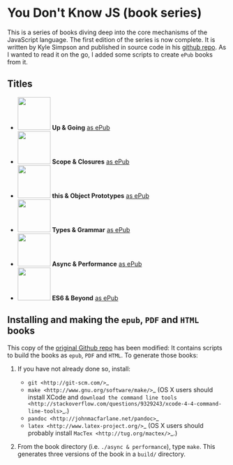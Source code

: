 # You Don't Know JS (book series)

This is a series of books diving deep into the core mechanisms of the JavaScript language. The first edition of the series is now complete. It is written by Kyle Simpson and published in source code in his [github repo](https://github.com/getify/You-Dont-Know-JS). As I wanted to read it on the go, I added some scripts to create `ePub` books from it.

## Titles

* <img src="up %26 going/cover.jpg" width="75"> **Up & Going** [as ePub](https://github.com/tillg/You-Dont-Know-JS/raw/master/up%20%26%20going/build/epub/YDKJS-UpNgoing.epub)
* <img src="scope %26 closures/cover.jpg" width="75"> **Scope & Closures** [as ePub](https://github.com/tillg/You-Dont-Know-JS/raw/master/scope%20%26%20closures/build/epub/YDKJS-ScopeAndClosures.epub)
* <img src="this %26 object prototypes/cover.jpg" width="75"> **this & Object Prototypes** [as ePub](https://github.com/tillg/You-Dont-Know-JS/raw/master/this%20%26%20object%20prototypes/build/epub/YDKJS-ThisAndObjectPrototypes.epub)
*  <img src="types %26 grammar/cover.jpg" width="75"> **Types & Grammar** [as ePub](https://github.com/tillg/You-Dont-Know-JS/raw/master/types%20%26%20grammar/build/epub/YDKJS-TypesAndGrammar.epub)
* <img src="async %26 performance/cover.jpg" width="75"> **Async & Performance** [as ePub](https://github.com/tillg/You-Dont-Know-JS/raw/master/async%20%26%20performance/build/epub/YDKJS-AsyncAndPerformance.epub)
* <img src="es6 %26 beyond/cover.jpg" width="75"> **ES6 & Beyond** [as ePub](https://github.com/tillg/You-Dont-Know-JS/raw/master/es6%20%26%20beyond/build/epub/YDKJS-ES6andBeyond.epub)

## Installing and making the `epub`, `PDF` and `HTML` books

This copy of the [original Github repo](https://github.com/getify/You-Dont-Know-JS) has been modified: It contains scripts to build the books as `epub`, `PDF` and `HTML`. To generate those books:

1. If you have not already done so, install:
   
   * `git <http://git-scm.com/>`_
   * `make <http://www.gnu.org/software/make/>`_ (OS X users should install XCode
     and `download the command line tools
     <http://stackoverflow.com/questions/9329243/xcode-4-4-command-line-tools>`_.)
   * `pandoc <http://johnmacfarlane.net/pandoc>`_
   * `latex <http://www.latex-project.org/>`_ (OS X users should probably
     install `MacTex <http://tug.org/mactex/>`_.)


2. From the book directory (i.e. `./async & performance`), type ``make``.
   This generates three versions of the book in a ``build/`` directory.
